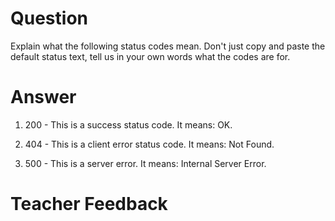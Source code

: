 # Question
Explain what the following status codes mean. Don't just copy and paste the default status text, tell us in your own words what the codes are for.

# Answer

1. 200 - This is a success status code. It means: OK.

2. 404 - This is a client error status code. It means: Not Found.

3. 500 -  This is a server error. It means: Internal Server Error.

# Teacher Feedback